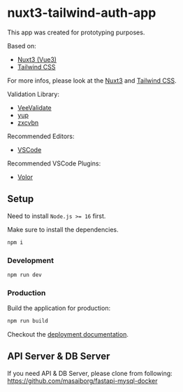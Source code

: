 # nuxt3-tailwind-auth-app

This app was created for prototyping purposes.

Based on:
- [Nuxt3 (Vue3)](https://v3.nuxtjs.org/)
- [Tailwind CSS](https://tailwindcss.com/)

For more infos, please look at the [Nuxt3](https://v3.nuxtjs.org) and [Tailwind CSS](https://tailwindcss.com).

Validation Library:
- [VeeValidate](https://vee-validate.logaretm.com/v4/)
- [yup](https://www.npmjs.com/package/yup)
- [zxcvbn](https://github.com/dropbox/zxcvbn)

Recommended Editors:
- [VSCode](https://code.visualstudio.com/)

Recommended VSCode Plugins:
- [Volor](https://marketplace.visualstudio.com/items?itemName=johnsoncodehk.volar)

## Setup

Need to install `Node.js >= 16` first.

Make sure to install the dependencies.

```bash
npm i
```

### Development

```bash
npm run dev
```

### Production

Build the application for production:

```bash
npm run build
```

Checkout the [deployment documentation](https://v3.nuxtjs.org/docs/deployment).


## API Server & DB Server

If you need API & DB Server, please clone from following:  
https://github.com/masaiborg/fastapi-mysql-docker
